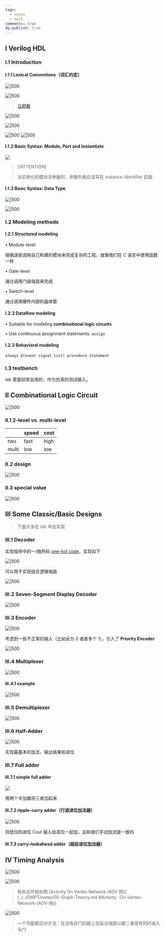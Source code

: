 ```yaml
---
tags:
  - notes
  - sysI
comments: true
dg-publish: true
---
```


## I Verilog HDL

### I.1 Introduction

#### I.1.1 Lexical Conventions（词汇约定）

![|500](attachments/03-Combinational-Logic-Design.png)

![|500](attachments/03-Combinational-Logic-Design-1.png)

> [立即数](https://zju-sys.pages.zjusct.io/sys1/sys1-sp24/lab1-1/#_11)

![|500](attachments/03-Combinational-Logic-Design-2.png)

![|500](attachments/03-Combinational-Logic-Design-3.png)

![|500](attachments/03-Combinational-Logic-Design-4.png) ![|500](attachments/03-Combinational-Logic-Design-5.png)

#### I.1.2 Basic Syntax: Module, Port and Instantiate

![](attachments/03-Combinational-Logic-Design-6.png)

> [!ATTENTION]
>
> 当实例化的模块含参数时，参数列表应该写在 instance-identifier 前面

#### I.1.3 Basic Syntax: Data Type

![|500](attachments/03-Combinational-Logic-Design-7.png)

![|500](attachments/03-Combinational-Logic-Design-8.png)

### I.2 Modeling methods

#### I.2.1 Structured modeling

• Module-level

根据逐层调用自己构建的模块来完成复杂的工程，就像我们在 C 语言中使用函数一样

• Gate-level

通过调用门级电路来完成

• Switch-level

通过调用硬件内部的晶体管

#### I.2.2 Dataflow modeling

• Suitable for modeling **combinational logic circuits**

• Use continuous assignment statements: `assign`

#### I.2.3 Behavioral modeling

`always @(event signal list) procedure statement`

### I.3 testbench

lab 里面经常会用的，作为仿真的测试输入。

## II Combinational Logic Circuit

![|500](attachments/03-Combinational-Logic-Design-9.png)

### II.1 2-level vs. multi-level

|       | speed | cost |
| ----- | ----- | ---- |
| two   | fast  | high |
| multi | low   | low  |

### II.2 design

![|500](attachments/03-Combinational-Logic-Design-10.png)

### II.3 special value

![|500](attachments/03-Combinational-Logic-Design-11.png)

## III Some Classic/Basic Designs

> 下面大多在 lab 中会实现

### III.1 Decoder

实验指导中的一/独热码 [one-hot code](https://zju-sys.pages.zjusct.io/sys1/sys1-sp24/lab1-2/#_4:~:text=%E6%80%A7%E6%9B%B4%E5%B7%AE%E3%80%82-,%E5%A4%8D%E5%90%88%E5%A4%9A%E8%B7%AF%E9%80%89%E6%8B%A9%E5%99%A8%E5%AE%9E%E7%8E%B0%E8%AF%91%E7%A0%81%E5%99%A8,-%E5%AF%B9%E4%BA%8E-N-%E4%BD%8D)，实现如下

![|500](attachments/03-Combinational-Logic-Design-12.png)

可以用于实现组合逻辑电路

![|500](attachments/03-Combinational-Logic-Design-13.png)

### III.2 Seven-Segment Display Decoder

![|500](attachments/03-Combinational-Logic-Design-14.png)

### III.3 Encoder

![|500](attachments/03-Combinational-Logic-Design-15.png)

考虑到一些不正常的输入（比如全为 0 或者多个 1），引入了 **Priority Encoder**

![|500](attachments/03-Combinational-Logic-Design-16.png)

### III.4 Multiplexer

![|500](attachments/03-Combinational-Logic-Design-17.png)

#### III.4.1 example

![|500](attachments/03-Combinational-Logic-Design-18.png)

### III.5 Demultiplexer

![|500](attachments/03-Combinational-Logic-Design-19.png)

### III.6 Half-Adder

![|500](attachments/03-Combinational-Logic-Design-20.png)

实现最基本的加法，输出结果和进位

### III.7 Full adder

#### III.7.1 simple full adder

![](attachments/03-Combinational-Logic-Design-22.png)

用两个半加器将三者加起来

#### III.7.2 ripple-carry adder（行波进位加法器）

![|500](attachments/03-Combinational-Logic-Design-21.png)

将低位的进位 Cout 输入给高位一起加，这和我们手动加法是一致的

#### III.7.3 carry-lookahead adder（超前进位加法器）

## IV Timing Analysis

![|500](attachments/03-Combinational-Logic-Design-23.png)

![|500](attachments/03-Combinational-Logic-Design-24.png)

> 有向无环赋权图 [Activity On Vertex Network (AOV 网)](../../DMPT/notes/05-Graph-Theory.md #Activity -On-Vertex-Network-(AOV-网))

![|500](attachments/03-Combinational-Logic-Design-25.png)

> 一个可能都应对方法：在没有非门的路上加延迟电路以便二者信号同时进入与门

